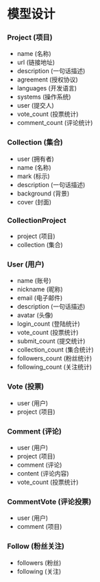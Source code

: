 # 模型设计

### Project (项目)

- name (名称)
- url (链接地址)
- description (一句话描述)
- agreement (授权协议)
- languages (开发语言)
- systems (操作系统)
- user (提交人)
- vote_count (投票统计)
- comment_count (评论统计)

### Collection (集合)

- user (拥有者)
- name (名称)
- mark (标示)
- description (一句话描述)
- background (背景)
- cover (封面)

### CollectionProject

- project (项目)
- collection (集合)


### User (用户)

- name (账号)
- nickname (昵称)
- email (电子邮件)
- description (一句话描述)
- avatar (头像)
- login_count (登陆统计)
- vote_count (投票统计)
- submit_count (提交统计)
- collection_count (集合统计)
- followers_count (粉丝统计)
- following_count (关注统计)


### Vote (投票)

- user (用户)
- project (项目)


### Comment (评论)

- user (用户)
- project (项目)
- comment (评论)
- content (评论内容)
- vote_count (投票统计)


### CommentVote (评论投票)

- user (用户)
- comment (项目)


### Follow (粉丝关注)

- followers (粉丝)
- following (关注)


